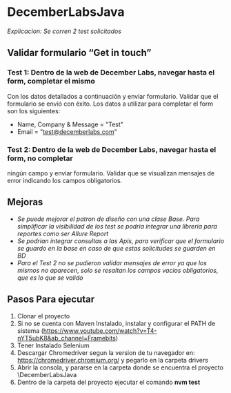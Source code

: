 # DecemberLabsJava

_Explicacion: Se corren 2 test solicitados_

## Validar formulario “Get in touch”

### Test 1: Dentro de la web de December Labs, navegar hasta el form, completar el mismo
Con los datos detallados a continuación y enviar formulario. Validar que el
formulario se envió con éxito. Los datos a utilizar para completar el form son los
siguientes:
* Name, Company & Message = "Test"
* Email = "test@decemberlabs.com"

### Test 2: Dentro de la web de December Labs, navegar hasta el form, no completar
ningún campo y enviar formulario. Validar que se visualizan mensajes de error
indicando los campos obligatorios.

## Mejoras
* _Se puede mejorar el patron de diseño con una clase Base. Para simplificar la visibilidad de los test se podria integrar una libreria para reportes como ser Allure Report_ 
* _Se podrian integrar consultas a las Apis, para verificar que el formulario se guardo en la base en caso de que estas solicitudes se guarden en BD_
* _Para el Test 2 no se pudieron validar mensajes de error ya que los mismos no aparecen, solo se resaltan los campos vacios obligatorios, que es lo que se valido_

## Pasos Para ejecutar

1) Clonar el proyecto 
2) Si no se cuenta con Maven Instalado, instalar y configurar el PATH de sistema (https://www.youtube.com/watch?v=T4-nYT5ubK8&ab_channel=Framebits)
3) Tener Instalado Selenium
4) Descargar Chromedriver segun la version de tu navegador en: https://chromedriver.chromium.org/ y pegarlo en la carpeta drivers
5) Abrir la consola, y pararse en la carpeta donde se encuentra el proyecto \DecemberLabsJava
6) Dentro de la carpeta del proyecto ejecutar el comando **nvm test**
 
